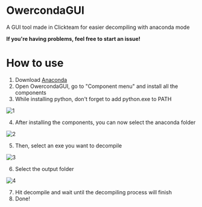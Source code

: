 # OwercondaGUI
A GUI tool made in Clickteam for easier decompiling with anaconda mode

**If you're having problems, feel free to start an issue!**
# How to use
1. Download [Anaconda](https://github.com/fnmwolf/Anaconda/)
2. Open OwercondaGUI, go to "Component menu" and install all the components
3. While installing python, don't forget to add python.exe to PATH

![1](https://user-images.githubusercontent.com/57108197/150641019-b6d7af1f-2d5f-41ed-8bb6-bb7f332db7ed.png)

4. After installing the components, you can now select the anaconda folder

![2](https://user-images.githubusercontent.com/57108197/150641082-8cbdfeae-bd98-4d81-8c8e-8c3b2b60ac52.png)

5. Then, select an exe you want to decompile

![3](https://user-images.githubusercontent.com/57108197/150641122-91e0ae8d-5ae0-4bc2-87e8-10ee462416b2.png)

6. Select the output folder

![4](https://user-images.githubusercontent.com/57108197/150641146-2673dd50-6c05-4e82-8698-da5a06b1dff2.png)

7. Hit decompile and wait until the decompiling process will finish
8. Done!
